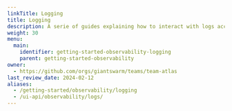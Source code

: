 ```yaml
---
linkTitle: Logging
title: Logging
description: A serie of guides explaining how to interact with logs accessible within Giant Swarm clusters.
weight: 30
menu:
  main:
    identifier: getting-started-observability-logging
    parent: getting-started-observability
owner:
  - https://github.com/orgs/giantswarm/teams/team-atlas
last_review_date: 2024-02-12
aliases:
  - /getting-started/observability/logging
  - /ui-api/observability/logs/
---
```

